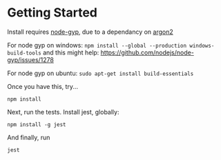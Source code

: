 # Getting Started

Install requires [node-gyp](https://github.com/nodejs/node-gyp), due to a dependancy on [argon2](https://github.com/ranisalt/node-argon2)

For node gyp on windows: `npm install --global --production windows-build-tools`
and this might help: https://github.com/nodejs/node-gyp/issues/1278

For node gyp on ubuntu: `sudo apt-get install build-essentials`

Once you have this, try...

`npm install`

Next, run the tests. Install jest, globally:

`npm install -g jest`

And finally, run

`jest`




